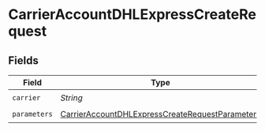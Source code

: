 # CarrierAccountDHLExpressCreateRequest


## Fields

| Field                                                                                                                         | Type                                                                                                                          | Required                                                                                                                      | Description                                                                                                                   | Example                                                                                                                       |
| ----------------------------------------------------------------------------------------------------------------------------- | ----------------------------------------------------------------------------------------------------------------------------- | ----------------------------------------------------------------------------------------------------------------------------- | ----------------------------------------------------------------------------------------------------------------------------- | ----------------------------------------------------------------------------------------------------------------------------- |
| `carrier`                                                                                                                     | *String*                                                                                                                      | :heavy_check_mark:                                                                                                            | N/A                                                                                                                           | dhl_express                                                                                                                   |
| `parameters`                                                                                                                  | [CarrierAccountDHLExpressCreateRequestParameters](../../models/components/CarrierAccountDHLExpressCreateRequestParameters.md) | :heavy_check_mark:                                                                                                            | N/A                                                                                                                           |                                                                                                                               |